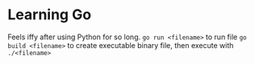 # Learning Go

Feels iffy after using Python for so long.
`go run <filename>` to run file
`go build <filename>` to create executable binary file, then execute with `./<filename>`
